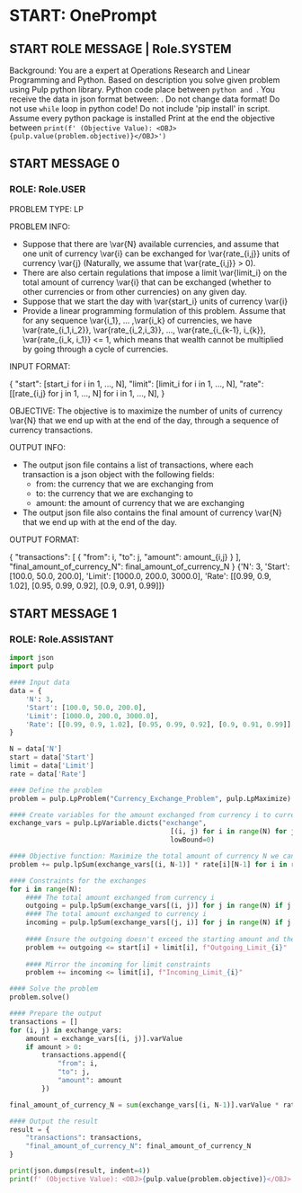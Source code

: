 # START: OnePrompt 
## START ROLE MESSAGE | Role.SYSTEM 
Background: You are a expert at Operations Research and Linear Programming and Python. Based on description you solve given problem using Pulp python library. Python code place between ```python and ```. You receive the data in json format between: <DATA></DATA>. Do not change data format! Do not use `while` loop in python code! Do not include 'pip install' in script. Assume every python package is installed Print at the end the objective between <OBJ></OBJ> `print(f' (Objective Value): <OBJ>{pulp.value(problem.objective)}</OBJ>')`  
## START MESSAGE 0 
### ROLE: Role.USER
<DESCRIPTION>
PROBLEM TYPE: LP

PROBLEM INFO: 

- Suppose that there are \var{N} available currencies, and assume that one unit of currency \var{i} can be exchanged for \var{rate_{i,j}} units of currency \var{j} (Naturally, we assume that \var{rate_{i,j}} > 0).
- There are also certain regulations that impose a limit \var{limit_i} on the total amount of currency \var{i} that can be exchanged (whether to other currencies or from other currencies) on any given day.
- Suppose that we start the day with \var{start_i} units of currency \var{i}
- Provide a linear programming formulation of this problem. Assume that for any sequence \var{i_1}, … ,\var{i_k} of currencies, we have \var{rate_{i_1,i_2}}, \var{rate_{i_2,i_3}}, ..., \var{rate_{i_{k-1}, i_{k}}, \var{rate_{i_k, i_1}} <= 1, which means that wealth cannot be multiplied by going through a cycle of currencies.

INPUT FORMAT: 

{
    "start": [start_i for i in 1, ..., N],
    "limit": [limit_i for i in 1, ..., N],
    "rate": [[rate_{i,j} for j in 1, ..., N] for i in 1, ..., N],
}

OBJECTIVE: The objective is to maximize the number of units of currency \var{N} that we end up with at the end of the day, through a sequence of currency transactions.

OUTPUT INFO: 

- The output json file contains a list of transactions, where each transaction is a json object with the following fields:
    - from: the currency that we are exchanging from
    - to: the currency that we are exchanging to
    - amount: the amount of currency that we are exchanging
- The output json file also contains the final amount of currency \var{N} that we end up with at the end of the day.

OUTPUT FORMAT: 

{
    "transactions": [
        {
            "from": i,
            "to": j,
            "amount": amount_{i,j}
        }
    ],
    "final_amount_of_currency_N": final_amount_of_currency_N
}
</DESCRIPTION>
<DATA>
{'N': 3, 'Start': [100.0, 50.0, 200.0], 'Limit': [1000.0, 200.0, 3000.0], 'Rate': [[0.99, 0.9, 1.02], [0.95, 0.99, 0.92], [0.9, 0.91, 0.99]]}</DATA>


## START MESSAGE 1 
### ROLE: Role.ASSISTANT
```python
import json
import pulp

#### Input data
data = {
    'N': 3, 
    'Start': [100.0, 50.0, 200.0], 
    'Limit': [1000.0, 200.0, 3000.0], 
    'Rate': [[0.99, 0.9, 1.02], [0.95, 0.99, 0.92], [0.9, 0.91, 0.99]]
}

N = data['N']
start = data['Start']
limit = data['Limit']
rate = data['Rate']

#### Define the problem
problem = pulp.LpProblem("Currency_Exchange_Problem", pulp.LpMaximize)

#### Create variables for the amount exchanged from currency i to currency j
exchange_vars = pulp.LpVariable.dicts("exchange", 
                                        [(i, j) for i in range(N) for j in range(N) if i != j], 
                                        lowBound=0)

#### Objective function: Maximize the total amount of currency N we can have at the end of the day
problem += pulp.lpSum(exchange_vars[(i, N-1)] * rate[i][N-1] for i in range(N)), "Total_Amount_Currency_N"

#### Constraints for the exchanges
for i in range(N):
    #### The total amount exchanged from currency i
    outgoing = pulp.lpSum(exchange_vars[(i, j)] for j in range(N) if j != i)
    #### The total amount exchanged to currency i
    incoming = pulp.lpSum(exchange_vars[(j, i)] for j in range(N) if j != i)
    
    #### Ensure the outgoing doesn't exceed the starting amount and the limit
    problem += outgoing <= start[i] + limit[i], f"Outgoing_Limit_{i}"
    
    #### Mirror the incoming for limit constraints
    problem += incoming <= limit[i], f"Incoming_Limit_{i}"

#### Solve the problem
problem.solve()

#### Prepare the output
transactions = []
for (i, j) in exchange_vars:
    amount = exchange_vars[(i, j)].varValue
    if amount > 0:
        transactions.append({
            "from": i,
            "to": j,
            "amount": amount
        })

final_amount_of_currency_N = sum(exchange_vars[(i, N-1)].varValue * rate[i][N-1] for i in range(N))

#### Output the result
result = {
    "transactions": transactions,
    "final_amount_of_currency_N": final_amount_of_currency_N
}

print(json.dumps(result, indent=4))
print(f' (Objective Value): <OBJ>{pulp.value(problem.objective)}</OBJ>')
```

